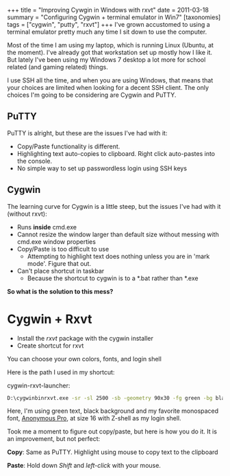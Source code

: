 +++
title = "Improving Cywgin in Windows with rxvt"
date = 2011-03-18
summary = "Configuring Cygwin + terminal emulator in Win7"
[taxonomies]
tags = ["cygwin", "putty", "rxvt"]
+++
I've grown accustomed to using a terminal emulator pretty much any time I sit down to use the computer.

Most of the time I am using my laptop, which is running Linux (Ubuntu, at the moment). I've already got that workstation set up mostly how I like it. But lately I've been using my Windows 7 desktop a lot more for school related (and gaming related) things.

I use SSH all the time, and when you are using Windows, that means that your choices are limited when looking for a decent SSH client. The only choices I'm going to be considering are Cygwin and PuTTY.

## PuTTY
PuTTY is alright, but these are the issues I've had with it:

* Copy/Paste functionality is different.
* Highlighting text auto-copies to clipboard. Right click auto-pastes into the console.
* No simple way to set up passwordless login using SSH keys


## Cygwin
The learning curve for Cygwin is a little steep, but the issues I've had
with it (without rxvt):

* Runs **inside** cmd.exe
* Cannot resize the window larger than default size without messing with cmd.exe window properties
* Copy/Paste is too difficult to use
  * Attempting to highlight text does nothing unless you are in 'mark mode'. Figure that out.
* Can't place shortcut in taskbar
  * Because the shortcut to cygwin is to a \*.bat rather than \*.exe

**So what is the solution to this mess?**

# Cygwin + Rxvt

* Install the *rxvt* package with the cygwin installer
* Create shortcut for rxvt

You can choose your own colors, fonts, and login shell

Here is the path I used in my shortcut:

cygwin-rxvt-launcher:

```cmd
D:\cygwinbinrxvt.exe -sr -sl 2500 -sb -geometry 90x30 -fg green -bg black -tn rxvt -fn "Anonymous Pro-16" -e /usr/bin/zsh --login -i
```

Here, I'm using green text, black background and my favorite monospaced font, [Anonymous Pro][anonpro], at size 16 with Z-shell as my login shell.

Took me a moment to figure out copy/paste, but here is how you do it. It is an improvement, but not perfect\:

**Copy**:
Same as PuTTY. Highlight using mouse to copy text to the clipboard

**Paste**:
Hold down *Shift* and *left-click* with your mouse.

[anonpro]: http://www.ms-studio.com/FontSales/anonymouspro.html

